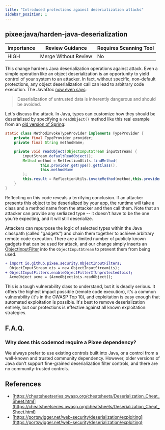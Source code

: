```yaml
---
title: "Introduced protections against deserialization attacks"
sidebar_position: 1
---
```


## pixee:java/harden-java-deserialization

| Importance | Review Guidance      | Requires Scanning Tool |
| ---------- | -------------------- | ---------------------- |
| HIGH       | Merge Without Review | No                     |

This change hardens Java deserialization operations against attack. Even a simple operation like an object deserialization is an opportunity to yield control of your system to an attacker. In fact, without specific, non-default protections, any object deserialization call can lead to arbitrary code execution. The JavaDoc [now even says](https://docs.oracle.com/en/java/javase/17/docs/api/java.base/java/io/ObjectInputFilter.html):

> Deserialization of untrusted data is inherently dangerous and should be avoided.

Let's discuss the attack. In Java, types can customize how they should be deserialized by specifying a `readObject()` method like this real example from an [old version of Spring](https://github.com/spring-projects/spring-framework/blob/4.0.x/spring-core/src/main/java/org/springframework/core/SerializableTypeWrapper.java#L404):

```java
static class MethodInvokeTypeProvider implements TypeProvider {
    private final TypeProvider provider;
    private final String methodName;

    private void readObject(ObjectInputStream inputStream) {
        inputStream.defaultReadObject();
        Method method = ReflectionUtils.findMethod(
                this.provider.getType().getClass(),
                this.methodName
        );
        this.result = ReflectionUtils.invokeMethod(method,this.provider.getType());
    }
}
```

Reflecting on this code reveals a terrifying conclusion. If an attacker presents this object to be deserialized by your app, the runtime will take a class and a method name from the attacker and then call them. Note that an attacker can provide any serliazed type -- it doesn't have to be the one you're expecting, and it will still deserialize.

Attackers can repurpose the logic of selected types within the Java classpath (called "gadgets") and chain them together to achieve arbitrary remote code execution. There are a limited number of publicly known gadgets that can be used for attack, and our change simply inserts an [ObjectInputFilter](<https://docs.oracle.com/en/java/javase/17/docs/api/java.base/java/io/ObjectInputStream.html#setObjectInputFilter(java.io.ObjectInputFilter)>) into the `ObjectInputStream` to prevent them from being used.

```diff
+ import io.github.pixee.security.ObjectInputFilters;
  ObjectInputStream ois = new ObjectInputStream(is);
+ ObjectInputFilters.enableObjectFilterIfUnprotected(ois);
  AcmeObject acme = (AcmeObject)ois.readObject();
```

This is a tough vulnerability class to understand, but it is deadly serious. It offers the highest impact possible (remote code execution), it's a common vulnerability (it's in the OWASP Top 10), and exploitation is easy enough that automated exploitation is possible. It's best to remove deserialization entirely, but our protections is effective against all known exploitation strategies.

## F.A.Q.

### Why does this codemod require a Pixee dependency?

We always prefer to use existing controls built into Java, or a control from a well-known and trusted community dependency. However, older versions of Java don't support fine-grained deserialization filter controls, and there are no community-trusted controls.

## References

- [https://cheatsheetseries.owasp.org/cheatsheets/Deserialization_Cheat_Sheet.html](https://cheatsheetseries.owasp.org/cheatsheets/Deserialization_Cheat_Sheet.html)
- [https://portswigger.net/web-security/deserialization/exploiting](https://portswigger.net/web-security/deserialization/exploiting)
